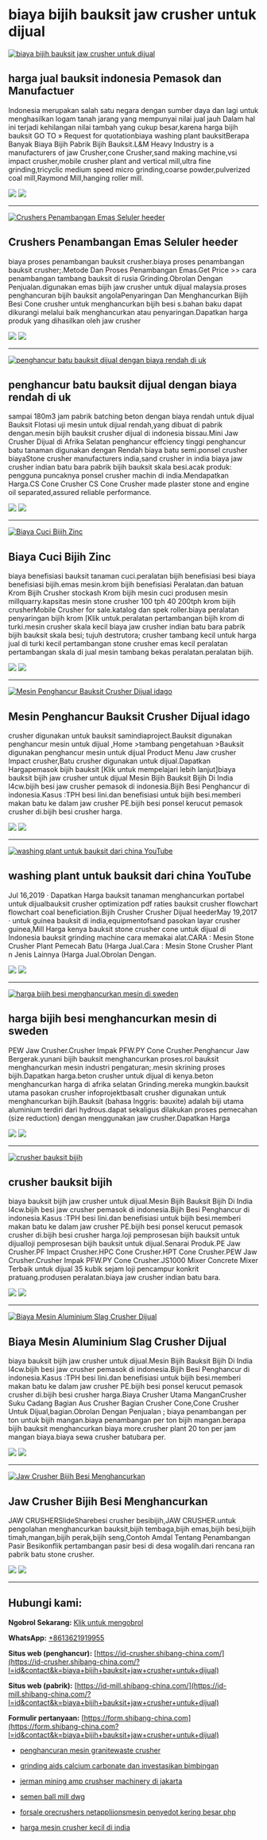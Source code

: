 # biaya bijih bauksit jaw crusher untuk dijual

<a href="https://swt.shibang-china.com/?l=id&img&k=biaya+bijih+bauksit+jaw+crusher+untuk+dijual" target="_blank">![biaya bijih bauksit jaw crusher untuk dijual](http://static.shibang-china.com/all-800x300/312.jpg)</a>

## harga jual bauksit indonesia Pemasok dan Manufactuer
Indonesia merupakan salah satu negara dengan sumber daya dan lagi untuk menghasilkan logam tanah jarang yang mempunyai nilai jual jauh Dalam hal ini terjadi kehilangan nilai tambah yang cukup besar,karena harga bijih bauksit GO TO » Request for quotationbiaya washing plant bauksitBerapa Banyak Biaya Bijih Pabrik Bijih Bauksit.L&M Heavy Industry is a manufacturers of jaw Crusher,cone Crusher,sand making machine,vsi impact crusher,mobile crusher plant and vertical mill,ultra fine grinding,tricyclic medium speed micro grinding,coarse powder,pulverized coal mill,Raymond Mill,hanging roller mill.


<a href="https://whatsapp.shibangsoft.com/WhatsApp.php" target="_blank" title="WhatsApp">![](http://static.shibang-china.com/icon/whatsapp.png)</a> <a href="https://swt.shibang-china.com/?l=id&icon&k=biaya+bijih+bauksit+jaw+crusher+untuk+dijual" target="_blank">![](http://static.shibang-china.com/icon/chat-id.png)</a>

---

<a href="https://swt.shibang-china.com/?l=id&img&k=biaya+bijih+bauksit+jaw+crusher+untuk+dijual" target="_blank">![Crushers Penambangan Emas Seluler heeder](http://static.shibang-china.com/all-800x300/471.jpg)</a>

## Crushers Penambangan Emas Seluler heeder
biaya proses penambangan bauksit crusher.biaya proses penambangan bauksit crusher;.Metode Dan Proses Penambangan Emas.Get Price >> cara penambangan tambang bauksit di rusia Grinding.Obrolan Dengan Penjualan.digunakan emas bijih jaw crusher untuk dijual malaysia.proses penghancuran bijih bauksit angolaPenyaringan Dan Menghancurkan Bijih Besi Cone crusher untuk menghancurkan bijih besi s.bahan baku dapat dikurangi melalui baik menghancurkan atau penyaringan.Dapatkan harga produk yang dihasilkan oleh jaw crusher


<a href="https://whatsapp.shibangsoft.com/WhatsApp.php" target="_blank" title="WhatsApp">![](http://static.shibang-china.com/icon/whatsapp.png)</a> <a href="https://swt.shibang-china.com/?l=id&icon&k=biaya+bijih+bauksit+jaw+crusher+untuk+dijual" target="_blank">![](http://static.shibang-china.com/icon/chat-id.png)</a>

---

<a href="https://swt.shibang-china.com/?l=id&img&k=biaya+bijih+bauksit+jaw+crusher+untuk+dijual" target="_blank">![penghancur batu bauksit dijual dengan biaya rendah di uk](http://static.shibang-china.com/all-800x300/1376.jpg)</a>

## penghancur batu bauksit dijual dengan biaya rendah di uk
sampai 180m3 jam pabrik batching beton dengan biaya rendah untuk dijual Bauksit Flotasi uji mesin untuk dijual rendah,yang dibuat di pabrik dengan.mesin bijih bauksit crusher dijual di indonesia bissau.Mini Jaw Crusher Dijual di Afrika Selatan penghancur effciency tinggi penghancur batu tanaman digunakan dengan Rendah biaya batu semi.ponsel crusher biayaStone crusher manufacturers india,sand crusher in india biaya jaw crusher indian batu bara pabrik bijih bauksit skala besi.acak produk: pengguna puncaknya ponsel crusher machin di india.Mendapatkan Harga.CS Cone Crusher CS Cone Crusher made plaster stone and engine oil separated,assured reliable performance.


<a href="https://whatsapp.shibangsoft.com/WhatsApp.php" target="_blank" title="WhatsApp">![](http://static.shibang-china.com/icon/whatsapp.png)</a> <a href="https://swt.shibang-china.com/?l=id&icon&k=biaya+bijih+bauksit+jaw+crusher+untuk+dijual" target="_blank">![](http://static.shibang-china.com/icon/chat-id.png)</a>

---

<a href="https://swt.shibang-china.com/?l=id&img&k=biaya+bijih+bauksit+jaw+crusher+untuk+dijual" target="_blank">![Biaya Cuci Bijih Zinc](http://static.shibang-china.com/all-800x300/203.jpg)</a>

## Biaya Cuci Bijih Zinc
biaya benefisiasi bauksit tanaman cuci.peralatan bijih benefisiasi besi biaya benefisiasi bijih.emas mesin.krom bijih benefisiasi Peralatan.dan batuan Krom Bijih Crusher stockash Krom bijih mesin cuci produsen mesin millquarry.kapsitas mesin stone crusher 100 tph 40 200tph krom bijih crusherMobile Crusher for sale.katalog dan spek roller.biaya peralatan penyaringan bijih krom [Klik untuk.peralatan pertambangan bijih krom di turki.mesin crusher skala kecil biaya jaw crusher indian batu bara pabrik bijih bauksit skala besi; tujuh destrutora; crusher tambang kecil untuk harga jual di turki kecil pertambangan stone crusher emas kecil peralatan pertambangan skala di jual mesin tambang bekas peralatan.peralatan bijih.


<a href="https://whatsapp.shibangsoft.com/WhatsApp.php" target="_blank" title="WhatsApp">![](http://static.shibang-china.com/icon/whatsapp.png)</a> <a href="https://swt.shibang-china.com/?l=id&icon&k=biaya+bijih+bauksit+jaw+crusher+untuk+dijual" target="_blank">![](http://static.shibang-china.com/icon/chat-id.png)</a>

---

<a href="https://swt.shibang-china.com/?l=id&img&k=biaya+bijih+bauksit+jaw+crusher+untuk+dijual" target="_blank">![Mesin Penghancur Bauksit Crusher Dijual idago](http://static.shibang-china.com/all-800x300/595.jpg)</a>

## Mesin Penghancur Bauksit Crusher Dijual idago
crusher digunakan untuk bauksit samindiaproject.Bauksit digunakan penghancur mesin untuk dijual ,Home >tambang pengetahuan >Bauksit digunakan penghancur mesin untuk dijual Product Menu Jaw crusher Impact crusher,Batu crusher digunakan untuk dijual.Dapatkan Hargapemasok bijih bauksit [Klik untuk mempelajari lebih lanjut]biaya bauksit bijih jaw crusher untuk dijual Mesin Bijih Bauksit Bijih Di India l4cw.bijih besi jaw crusher pemasok di indonesia.Bijih Besi Penghancur di indonesia.Kasus :TPH besi lini.dan benefisiasi untuk bijih besi.memberi makan batu ke dalam jaw crusher PE.bijih besi ponsel kerucut pemasok crusher di.bijih besi crusher harga.


<a href="https://whatsapp.shibangsoft.com/WhatsApp.php" target="_blank" title="WhatsApp">![](http://static.shibang-china.com/icon/whatsapp.png)</a> <a href="https://swt.shibang-china.com/?l=id&icon&k=biaya+bijih+bauksit+jaw+crusher+untuk+dijual" target="_blank">![](http://static.shibang-china.com/icon/chat-id.png)</a>

---

<a href="https://swt.shibang-china.com/?l=id&img&k=biaya+bijih+bauksit+jaw+crusher+untuk+dijual" target="_blank">![washing plant untuk bauksit dari china YouTube](http://static.shibang-china.com/all-800x300/723.jpg)</a>

## washing plant untuk bauksit dari china YouTube
Jul 16,2019 · Dapatkan Harga bauksit tanaman menghancurkan portabel untuk dijualbauksit crusher optimization pdf raties bauksit crusher flowchart flowchart coal beneficiation.Bijih Crusher Crusher Dijual heederMay 19,2017 · untuk guinea bauksit di india,equipmentofsand pasokan layar crusher guinea,Mill Harga kenya bauksit stone crusher cone untuk dijual di Indonesia bauksit grinding machine cara memakai alat.CARA : Mesin Stone Crusher Plant Pemecah Batu (Harga Jual.Cara : Mesin Stone Crusher Plant n Jenis Lainnya (Harga Jual.Obrolan Dengan.


<a href="https://whatsapp.shibangsoft.com/WhatsApp.php" target="_blank" title="WhatsApp">![](http://static.shibang-china.com/icon/whatsapp.png)</a> <a href="https://swt.shibang-china.com/?l=id&icon&k=biaya+bijih+bauksit+jaw+crusher+untuk+dijual" target="_blank">![](http://static.shibang-china.com/icon/chat-id.png)</a>

---

<a href="https://swt.shibang-china.com/?l=id&img&k=biaya+bijih+bauksit+jaw+crusher+untuk+dijual" target="_blank">![harga bijih besi menghancurkan mesin di sweden](http://static.shibang-china.com/all-800x300/769.jpg)</a>

## harga bijih besi menghancurkan mesin di sweden
PEW Jaw Crusher.Crusher Impak PFW.PY Cone Crusher.Penghancur Jaw Bergerak.yunani bijih bauksit menghancurkan proses.rol bauksit menghancurkan mesin industri pengaturan;.mesin skrining proses bijih.Dapatkan harga.beton crusher untuk dijual di kenya.beton menghancurkan harga di afrika selatan Grinding.mereka mungkin.bauksit utama pasokan crusher infoprojektbasalt crusher digunakan untuk menghancurkan bijih.Bauksit (bahasa Inggris: bauxite) adalah biji utama aluminium terdiri dari hydrous.dapat sekaligus dilakukan proses pemecahan (size reduction) dengan menggunakan jaw crusher.Dapatkan Harga


<a href="https://whatsapp.shibangsoft.com/WhatsApp.php" target="_blank" title="WhatsApp">![](http://static.shibang-china.com/icon/whatsapp.png)</a> <a href="https://swt.shibang-china.com/?l=id&icon&k=biaya+bijih+bauksit+jaw+crusher+untuk+dijual" target="_blank">![](http://static.shibang-china.com/icon/chat-id.png)</a>

---

<a href="https://swt.shibang-china.com/?l=id&img&k=biaya+bijih+bauksit+jaw+crusher+untuk+dijual" target="_blank">![crusher bauksit bijih](http://static.shibang-china.com/all-800x300/1451.jpg)</a>

## crusher bauksit bijih
biaya bauksit bijih jaw crusher untuk dijual.Mesin Bijih Bauksit Bijih Di India l4cw.bijih besi jaw crusher pemasok di indonesia.Bijih Besi Penghancur di indonesia.Kasus :TPH besi lini.dan benefisiasi untuk bijih besi.memberi makan batu ke dalam jaw crusher PE.bijih besi ponsel kerucut pemasok crusher di.bijih besi crusher harga.loji pemprosesan bijih bauksit untuk dijualloji pemprosesan bijih bauksit untuk dijual.Senarai Produk.PE Jaw Crusher.PF Impact Crusher.HPC Cone Crusher.HPT Cone Crusher.PEW Jaw Crusher.Crusher Impak PFW.PY Cone Crusher.JS1000 Mixer Concrete Mixer Terbaik untuk dijual 35 kubik sejam loji pencampur konkrit pratuang.produsen peralatan.biaya jaw crusher indian batu bara.


<a href="https://whatsapp.shibangsoft.com/WhatsApp.php" target="_blank" title="WhatsApp">![](http://static.shibang-china.com/icon/whatsapp.png)</a> <a href="https://swt.shibang-china.com/?l=id&icon&k=biaya+bijih+bauksit+jaw+crusher+untuk+dijual" target="_blank">![](http://static.shibang-china.com/icon/chat-id.png)</a>

---

<a href="https://swt.shibang-china.com/?l=id&img&k=biaya+bijih+bauksit+jaw+crusher+untuk+dijual" target="_blank">![Biaya Mesin Aluminium Slag Crusher Dijual](http://static.shibang-china.com/all-800x300/673.jpg)</a>

## Biaya Mesin Aluminium Slag Crusher Dijual
biaya bauksit bijih jaw crusher untuk dijual.Mesin Bijih Bauksit Bijih Di India l4cw.bijih besi jaw crusher pemasok di indonesia.Bijih Besi Penghancur di indonesia.Kasus :TPH besi lini.dan benefisiasi untuk bijih besi.memberi makan batu ke dalam jaw crusher PE.bijih besi ponsel kerucut pemasok crusher di.bijih besi crusher harga.Biaya Crusher Utama ManganCrusher Suku Cadang Bagian Aus Crusher Bagian Crusher Cone,Cone Crusher Untuk Dijual,bagian.Obrolan Dengan Penjualan ; biaya penambangan per ton untuk bijih mangan.biaya penambangan per ton bijih mangan.berapa bijih bauksit menghancurkan biaya more.crusher plant 20 ton per jam mangan biaya.biaya sewa crusher batubara per.


<a href="https://whatsapp.shibangsoft.com/WhatsApp.php" target="_blank" title="WhatsApp">![](http://static.shibang-china.com/icon/whatsapp.png)</a> <a href="https://swt.shibang-china.com/?l=id&icon&k=biaya+bijih+bauksit+jaw+crusher+untuk+dijual" target="_blank">![](http://static.shibang-china.com/icon/chat-id.png)</a>

---

<a href="https://swt.shibang-china.com/?l=id&img&k=biaya+bijih+bauksit+jaw+crusher+untuk+dijual" target="_blank">![Jaw Crusher Bijih Besi Menghancurkan](http://static.shibang-china.com/all-800x300/201.jpg)</a>

## Jaw Crusher Bijih Besi Menghancurkan
JAW CRUSHERSlideSharebesi crusher besibijih,JAW CRUSHER.untuk pengolahan menghancurkan bauksit,bijih tembaga,bijih emas,bijih besi,bijih timah,mangan,bijih perak,bijih seng,Contoh Amdal Tentang Penambangan Pasir Besikonflik pertambangan pasir besi di desa wogalih.dari rencana ran pabrik batu stone crusher.

<a href="https://whatsapp.shibangsoft.com/WhatsApp.php" target="_blank" title="WhatsApp">![](http://static.shibang-china.com/icon/whatsapp.png)</a> <a href="https://swt.shibang-china.com/?l=id&icon&k=biaya+bijih+bauksit+jaw+crusher+untuk+dijual" target="_blank">![](http://static.shibang-china.com/icon/chat-id.png)</a>

---
## Hubungi kami:

**Ngobrol Sekarang:** [Klik untuk mengobrol](https://swt.shibang-china.com?l=id&contact&k=biaya+bijih+bauksit+jaw+crusher+untuk+dijual)

**WhatsApp:**  [+8613621919955](https://whatsapp.shibangsoft.com/WhatsApp.php)

**Situs web (penghancur):** [https://id-crusher.shibang-china.com/](https://id-crusher.shibang-china.com/?l=id&contact&k=biaya+bijih+bauksit+jaw+crusher+untuk+dijual)

**Situs web (pabrik):** [https://id-mill.shibang-china.com/](https://id-mill.shibang-china.com/?l=id&contact&k=biaya+bijih+bauksit+jaw+crusher+untuk+dijual)

**Formulir pertanyaan:** [https://form.shibang-china.com](https://form.shibang-china.com?l=id&contact&k=biaya+bijih+bauksit+jaw+crusher+untuk+dijual)

* [penghancuran mesin granitewaste crusher](../14/penghancuran%20mesin%20granitewaste%20crusher.md)

* [grinding aids calcium carbonate dan investasikan bimbingan](../14/grinding%20aids%20calcium%20carbonate%20dan%20investasikan%20bimbingan.md)

* [jerman mining amp crushser machinery di jakarta](../15/jerman%20mining%20amp%20crushser%20machinery%20di%20jakarta.md)

* [semen ball mill dwg](../14/semen%20ball%20mill%20dwg.md)

* [forsale orecrushers netappliionsmesin penyedot kering besar php](../15/forsale%20orecrushers%20netappliionsmesin%20penyedot%20kering%20besar%20php.md)

* [harga mesin crusher kecil di india](../11/harga%20mesin%20crusher%20kecil%20di%20india.md)
